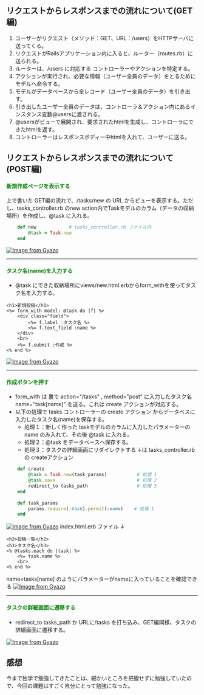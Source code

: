 ## リクエストからレスポンスまでの流れについて(GET編)
1.  ユーザーがリクエスト（メソッド：GET、URL：/users）をHTTPサーバに送ってくる。
2.  リクエストがRailsアプリケーション内に入ると、ルーター（routes.rb）に送られる。
3.  ルーターは、/users に対応する コントローラーやアクションを特定する。
4.  アクションが実行され、必要な情報（ユーザー全員のデータ）をとるためにモデルへ命令する。
5.  モデルがデータベースから全レコード（ユーザー全員のデータ）を引き出す。
6.  引き出したユーザー全員のデータは、コントローラ＆アクション内にあるインスタンス変数@usersに渡される。
7.  @usersがビューで展開され、要求されたhtmlを生成し、コントローラにできたhtmlを返す。
8. コントローラーはレスポンスボディー中htmlを入れて、ユーザーに送る。

## リクエストからレスポンスまでの流れについて(POST編)

#### <span style="color: green; ">新規作成ページを表示する</span>
上で書いた GET編の流れで、/tasks/new の URL からビューを表示する。ただし、tasks_controller.rb のnew action内でTaskモデルのカラム（データの収納場所）を作成し、@task に入れる。

```rb
    def new            # tasks_controller.rb ファイル内
        @task = Task.new
    end
```
[![Image from Gyazo](https://i.gyazo.com/7b6f64e3f7a8209614bce5caf858259b.png)](https://gyazo.com/7b6f64e3f7a8209614bce5caf858259b)

---

#### <span style="color: green; ">タスク名(name)を入力する</span>
* @task にできた収納場所にviews/new.html.erbからform_withを使ってタスク名を入力する。
```erb
<h1>新規投稿</h1>             
<%= form_with model: @task do |f| %>
    <div class="field">
        <%= f.label :タスク名 %>
        <%= f.text_field :name %>
    </div>
    <br>
    <%= f.submit :作成 %>
<% end %>
```

[![Image from Gyazo](https://i.gyazo.com/1150ed44f61b07522b060951898dc8b6.png)](https://gyazo.com/1150ed44f61b07522b060951898dc8b6)

---
#### <span style="color: green; ">作成ボタンを押す</span>
* form_with は 裏で action="/tasks" , method="post" に入力したタスク名 name="task[name]" を送る。これは create アクションが対応する。
* 以下の処理で tasks コントローラーの create アクション からデータベスに入力したタスク名(name)を保存する。
    * 処理１：新しく作った taskモデルのカラムに入力したパラメーターの name のみ入れて、その後 @task に入れる。
    * 処理２：@task をデータベースへ保存する。
    * 処理３：タスクの詳細画面にリダイレクトする
↓は tasks_controller.rb の createアクション
```rb
    def create
        @task = Task.new(task_params)           # 処理 1
        @task.save                              # 処理 2
        redirect_to tasks_path                  # 処理 3
    end
    
    def task_params
        params.require(:task).permit(:name)    # 処理 1
    end
```
[![Image from Gyazo](https://i.gyazo.com/cbcbf096232f0184b74375530ff8c36c.png)](https://gyazo.com/cbcbf096232f0184b74375530ff8c36c)
index.html.erb ファイル ↓
```erb
<h2>投稿一覧</h2>
<h3>タスク名</h3>
<% @tasks.each do |task| %>
    <%= task.name %>
    <br>
<% end %>
```
name=tasks[name] のようにパラメーターがnameに入っていることを確認できる
[![Image from Gyazo](https://i.gyazo.com/a8d7608be9992b31d347711e0f8e4e01.png)](https://gyazo.com/a8d7608be9992b31d347711e0f8e4e01)

---

#### <span style="color: green; ">タスクの詳細画面に遷移する</span>
* redirect_to tasks_path か URLに/tasks を打ち込み、GET編同様、タスクの詳細画面に遷移する。

[![Image from Gyazo](https://i.gyazo.com/ad51ddec87f94ec435000f066cf1f2e3.png)](https://gyazo.com/ad51ddec87f94ec435000f066cf1f2e3)


## 感想
今まで独学で勉強してきたことは、細かいところを把握せずに勉強していたので、今回の課題はすごく自分にとって勉強になった。
